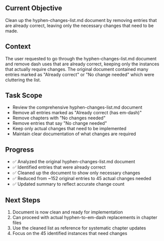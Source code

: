 ## Current Objective
Clean up the hyphen-changes-list.md document by removing entries that are already correct, leaving only the necessary changes that need to be made.

## Context
The user requested to go through the hyphen-changes-list.md document and remove dash uses that are already correct, keeping only the instances that actually require changes. The original document contained many entries marked as "Already correct" or "No change needed" which were cluttering the list.

## Task Scope
- Review the comprehensive hyphen-changes-list.md document
- Remove all entries marked as "Already correct (has em-dash)"
- Remove chapters with "No changes needed"
- Remove entries that say "No change needed"
- Keep only actual changes that need to be implemented
- Maintain clear documentation of what changes are required

## Progress
- ✅ Analyzed the original hyphen-changes-list.md document
- ✅ Identified entries that were already correct
- ✅ Cleaned up the document to show only necessary changes
- ✅ Reduced from ~152 original entries to 45 actual changes needed
- ✅ Updated summary to reflect accurate change count

## Next Steps
1. Document is now clean and ready for implementation
2. Can proceed with actual hyphen-to-em-dash replacements in chapter files
3. Use the cleaned list as reference for systematic chapter updates
4. Focus on the 45 identified instances that need changes
